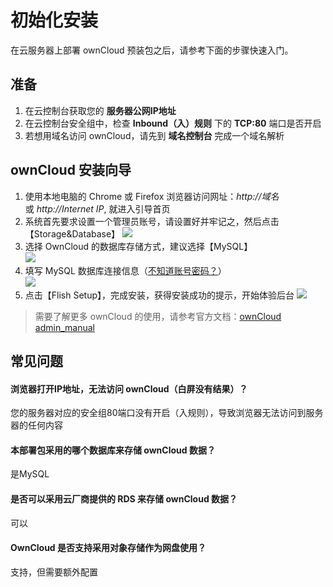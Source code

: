# 初始化安装

在云服务器上部署 ownCloud 预装包之后，请参考下面的步骤快速入门。

## 准备

1. 在云控制台获取您的 **服务器公网IP地址** 
2. 在云控制台安全组中，检查 **Inbound（入）规则** 下的 **TCP:80** 端口是否开启
3. 若想用域名访问 ownCloud，请先到 **域名控制台** 完成一个域名解析

## ownCloud 安装向导

1. 使用本地电脑的 Chrome 或 Firefox 浏览器访问网址：*http://域名* 或 *http://Internet IP*, 就进入引导首页
2. 系统首先要求设置一个管理员账号，请设置好并牢记之，然后点击【Storage&Database】
   ![](https://libs.websoft9.com/Websoft9/DocsPicture/zh/owncloud/owncloud-installsetadmin-websoft9.png)
3. 选择 OwnCloud 的数据库存储方式，建议选择【MySQL】    
   ![](https://libs.websoft9.com/Websoft9/DocsPicture/zh/owncloud/owncloud-installdb001-websoft9.png)
4. 填写 MySQL 数据库连接信息（[不知道账号密码？](/zh/stack-accounts.html#mysql)）  
   ![](https://libs.websoft9.com/Websoft9/DocsPicture/zh/owncloud/owncloud-installdb002-websoft9.jpg)
5. 点击【Flish Setup】，完成安装，获得安装成功的提示，开始体验后台
   ![](https://libs.websoft9.com/Websoft9/DocsPicture/zh/owncloud/owncloud-installcomplete-websoft9.png)

> 需要了解更多 ownCloud 的使用，请参考官方文档：[ownCloud admin_manual](https://doc.owncloud.org/server/admin_manual/)

## 常见问题

#### 浏览器打开IP地址，无法访问 ownCloud（白屏没有结果）？

您的服务器对应的安全组80端口没有开启（入规则），导致浏览器无法访问到服务器的任何内容

#### 本部署包采用的哪个数据库来存储 ownCloud 数据？

是MySQL

#### 是否可以采用云厂商提供的 RDS 来存储 ownCloud 数据？

可以

#### OwnCloud 是否支持采用对象存储作为网盘使用？

支持，但需要额外配置